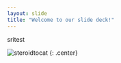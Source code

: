 ```yaml
---
layout: slide
title: "Welcome to our slide deck!"
---
```


sritest

![steroidtocat](https://octodex.github.com/images/steroidtocat.png)
{: .center}

